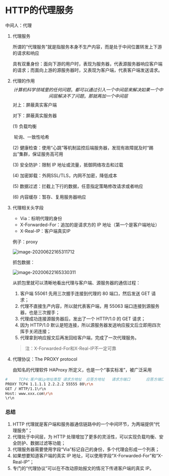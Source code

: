 # HTTP的代理服务

中间人：代理



1. 代理服务

   所谓的“代理服务”就是指服务本身不生产内容，而是处于中间位置转发上下游的请求和响应

   具有双重身份：面向下游的用户时，表现为服务器，代表源服务器响应客户端的请求；而面向上游的源服务器时，又表现为客户端，代表客户端发送请求。



2. 代理的作用
   $$
   计算机科学领域里的任何问题，都可以通过引入一个中间层来解决
   如果一个中间层解决不了问题，那就再加一个中间层
   $$
   对上：屏蔽真实客户端

   对下：屏蔽真实服务器

   (1) 负载均衡

   ​	轮询、一致性哈希

   (2) 健康检查：使用“心跳”等机制监控后端服务器，发现有故障就及时“踢出”集群，保证服务高可用

   (3) 安全防护：限制 IP 地址或流量，抵御网络攻击和过载

   (4) 加密卸载：外网SSL/TLS，内网不加密，降低成本

   (5) 数据过滤：拦截上下行的数据，任意指定策略修改请求或者响应

   (6) 内容缓存：暂存、复用服务器响应



3. 代理相关头字段

   - Via：标明代理的身份
   - X-Forwarded-For：追加的是请求方的 IP 地址（第一个是客户端地址）
   - X-Real-IP：客户端真实IP

   例子：proxy

   ![image-20200622165311712](https://static001.geekbang.org/resource/image/c5/e7/c5aa6d5f82e8cc1a35772293972446e7.png)

   抓包数据：

   ![image-20200622165330311](https://static001.geekbang.org/resource/image/5a/54/5a247e9e5bf66f5ac3316fddf4e2b254.png)

   从抓包里就可以清晰地看出代理与客户端、源服务器的通信过程：

   1. 客户端 55061 先用三次握手连接到代理的 80 端口，然后发送 GET 请求；
   2. 代理不直接生产内容，所以就代表客户端，用 55063 端口连接到源服务器，也是三次握手；
   3. 代理成功连接源服务器后，发出了一个 HTTP/1.0 的 GET 请求；
   4. 因为 HTTP/1.0 默认是短连接，所以源服务器发送响应报文后立即用四次挥手关闭连接；
   5. 代理拿到响应报文后再发回给客户端，完成了一次代理服务。

   > 注：X-Forwarded-For和X-Real-IP不一定可靠



4. 代理协议：The PROXY protocol

   由知名的代理软件 HAProxy 所定义，也是一个“事实标准”，被广泛采用

```bash
#     TCP4:客户端ip地址类型 请求方地址	应答方地址	请求方端口		应答方端口\r\n结束
PROXY TCP4 1.1.1.1 2.2.2.2 55555 80\r\n
GET / HTTP/1.1\r\n
Host: www.xxx.com\r\n
\r\n
```





### 总结

1. HTTP 代理就是客户端和服务器通信链路中的一个中间环节，为两端提供“代理服务”；
2. 代理处于中间层，为 HTTP 处理增加了更多的灵活性，可以实现负载均衡、安全防护、数据过滤等功能；
3. 代理服务器需要使用字段“Via”标记自己的身份，多个代理会形成一个列表；
4. 如果想要知道客户端的真实 IP 地址，可以使用字段“X-Forwarded-For”和“X-Real-IP”；
5. 专门的“代理协议”可以在不改动原始报文的情况下传递客户端的真实 IP。



































